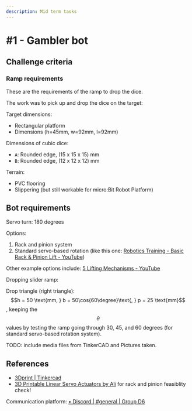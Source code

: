 ```yaml
---
description: Mid term tasks
---
```


# #1 - Gambler bot



## Challenge criteria

### Ramp requirements

These are the requirements of the ramp to drop the dice.

The work was to pick up and drop the dice on the target:

Target dimensions:

* Rectangular platform
* Dimensions (h=45mm, w=92mm, l=92mm)

Dimensions of cubic dice:

* `A`: Rounded edge, (15 x 15 x 15) mm
* `B`: Rounded edge, (12 x 12 x 12) mm

Terrain:

* PVC flooring
* Slippering (but still workable for micro:Bit Robot Platform)

## Bot requirements

Servo turn: 180 degrees

Options:

1. Rack and pinion system
2. Standard servo-based rotation (like this one: [Robotics Training - Basic Rack & Pinion Lift - YouTube](https://www.youtube.com/watch?v=N6F3D6s18dQ&ab_channel=WestonSchreiber))

Other example options include: [5 Lifting Mechanisms - YouTube](https://www.youtube.com/watch?v=tXo4UpmFGCc&ab_channel=Andrew.BradshawSDSS)

Dropping slider ramp:

Drop triangle (right triangle): $$h = 50 \text{mm, } b = 50\cos{60\degree}\text{, } p = 25 \text{mm}$$, keeping the $$\theta$$ values by testing the ramp going through 30, 45, and 60 degrees (for standard servo-based rotation system).

TODO: include media files from TinkerCAD and Pictures taken.

## References

- [3Dprint | Tinkercad](https://www.tinkercad.com/things/9RLEB5m4vX1-bodacious-waasa)
- [3D Printable Linear Servo Actuators by Ali](https://www.myminifactory.com/object/3d-print-77542) for rack and pinion feasiblity check!

Communication platform: [• Discord | #general | Group D6](https://discord.com/channels/1021790697445130241/1021790698019754096)
